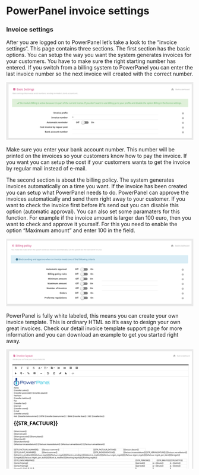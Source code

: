 # PowerPanel invoice settings

### Invoice settings

After you are logged on to PowerPanel let’s take a look to the “invoice settings“. This page contains three sections. The first section has the basic options. You can setup the way you want the system generates invoices for your customers. You have to make sure the right starting number has entered. If you switch from a billing system to PowerPanel you can enter the last invoice number so the next invoice will created with the correct number.

![Invoice settings](/images/invoice_basic_settings.png)

Make sure you enter your bank account number. This number will be printed on the invoices so your customers know how to pay the invoice. If you want you can setup the cost if your customers wants to get the invoice by regular mail instead of e-mail.

The second section is about the billing policy. The system generates invoices automatically on a time you want. If the invoice has been created you can setup what PowerPanel needs to do. PowerPanel can approve the invoices automatically and send them right away to your customer. If you want to check the invoice first before it’s send out you can disable this option (automatic approval). You can also set some paramaters for this function. For example if the invoice amount is larger dan 100 euro, then you want to check and approve it yourself. For this you need to enable the option “Maximum amount” and enter 100 in the field.

![Billing policy](/images/invoice_billing_policy.png)

PowerPanel is fully white labeled, this means you can create your own invoice template. This is ordinary HTML so it’s easy to design your own great invoices. Check our detail invoice template support page for more information and you can download an example to get you started right away.

![invoice layout](/images/invoice_layout.png)

